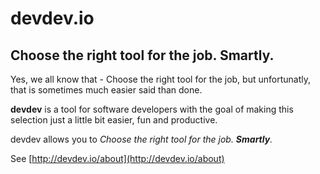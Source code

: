 devdev.io
==========

## Choose the right tool for the job. Smartly.
Yes, we all know that - Choose the right tool for the job, but unfortunatly, that is sometimes much easier said than done.

__devdev__  is a tool for software developers with the goal of making this selection just a little bit easier, fun and productive.

devdev allows you to *Choose the right tool for the job. __Smartly__.*

See [http://devdev.io/about](http://devdev.io/about)